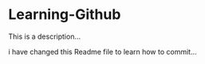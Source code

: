 # Learning-Github
This is a description...

 i have changed this Readme file to learn how to commit...
